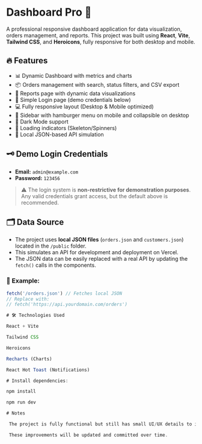# Dashboard Pro 🚀

A professional responsive dashboard application for data visualization, orders management, and reports. This project was built using **React**, **Vite**, **Tailwind CSS**, and **Heroicons**, fully responsive for both desktop and mobile.

## 🔥 Features

- 📊 Dynamic Dashboard with metrics and charts
- 📦 Orders management with search, status filters, and CSV export
- 📑 Reports page with dynamic data visualizations
- 🔐 Simple Login page (demo credentials below)
- 💻 Fully responsive layout (Desktop & Mobile optimized)
- 📱 Sidebar with hamburger menu on mobile and collapsible on desktop
- 🎨 Dark Mode support
- 🔄 Loading indicators (Skeleton/Spinners)
- 📜 Local JSON-based API simulation

## 🗝️ Demo Login Credentials

- **Email:** `admin@example.com`
- **Password:** `123456`

> ⚠️ The login system is **non-restrictive for demonstration purposes**. Any valid credentials grant access, but the default above is recommended.


## 🗂️ Data Source

- The project uses **local JSON files** (`orders.json` and `customers.json`) located in the `/public` folder.
- This simulates an API for development and deployment on Vercel.
- The JSON data can be easily replaced with a real API by updating the `fetch()` calls in the components.

### 🔗 Example:

```js
fetch('/orders.json') // Fetches local JSON
// Replace with:
// fetch('https://api.yourdomain.com/orders')

# 🛠️ Technologies Used

React + Vite

Tailwind CSS

Heroicons

Recharts (Charts)

React Hot Toast (Notifications)

# Install dependencies:

npm install

npm run dev

# Notes

 The project is fully functional but still has small UI/UX details to improve.

 These improvements will be updated and committed over time.


